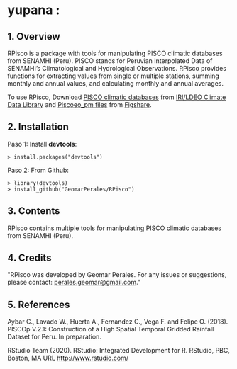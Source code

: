 # yupana : 

## 1. Overview

RPisco is a package with tools for manipulating PISCO climatic databases from SENAMHI (Peru). PISCO stands for Peruvian Interpolated Data of SENAMHI’s Climatological and Hydrological Observations. RPisco provides functions for extracting values from single or multiple stations, summing monthly and annual values, and calculating monthly and annual averages.

To use RPisco, Download [PISCO climatic databases](https://iridl.ldeo.columbia.edu/SOURCES/.SENAMHI/.HSR/.PISCO/) from [IRI/LDEO Climate Data Library](https://iridl.ldeo.columbia.edu/) and [Piscoeo_pm files](https://figshare.com/articles/dataset/Reference_crop_evapotranspiration_PISCOeo_pm_/15215106?backTo=/collections/A_reference_evapotranspiration_gridded_database_based_on_FAO_Penman-Monteith_in_Peru_during_1981-2016/5633182) from [Figshare](https://figshare.com/).

## 2. Installation

Paso 1: Install **devtools**:
```	
> install.packages("devtools")
```
Paso 2: From Github:
```	
> library(devtools)
> install_github("GeomarPerales/RPisco")		
```
## 3. Contents

RPisco contains multiple tools for manipulating PISCO climatic databases from SENAMHI (Peru).

## 4. Credits

"RPisco was developed by Geomar Perales. For any issues or suggestions, please contact: perales.geomar@gmail.com."


## 5. References

Aybar C., Lavado W., Huerta A., Fernandez C., Vega F. and Felipe O. (2018). PISCOp V.2.1: Construction of a High Spatial Temporal Gridded Rainfall Dataset for Peru. In preparation.

RStudio Team (2020). RStudio: Integrated Development for R. RStudio, PBC, Boston, MA URL http://www.rstudio.com/
